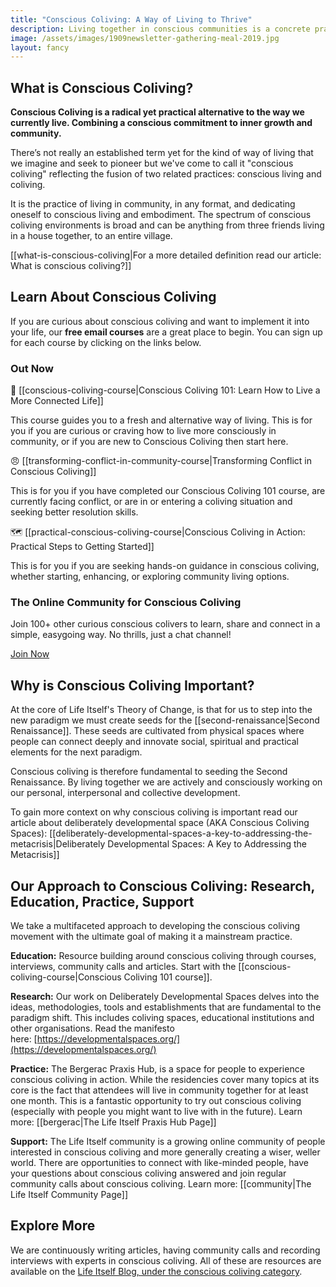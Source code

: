 ```yaml
---
title: "Conscious Coliving: A Way of Living to Thrive"
description: Living together in conscious communities is a concrete practical action to enable personal, collective and societal flourishing.
image: /assets/images/1909newsletter-gathering-meal-2019.jpg
layout: fancy
---
```


## What is Conscious Coliving? 

**Conscious Coliving is a radical yet practical alternative to the way we currently live. Combining a conscious commitment to inner growth and community.**

There’s not really an established term yet for the kind of way of living that we imagine and seek to pioneer but we've come to call it "conscious coliving" reflecting the fusion of two related practices: conscious living and coliving.

It is the practice of living in community, in any format, and dedicating oneself to conscious living and embodiment. The spectrum of conscious coliving environments is broad and can be anything from three friends living in a house together, to an entire village. 

[[what-is-conscious-coliving|For a more detailed definition read our article: What is conscious coliving?]]

## Learn About Conscious Coliving

If you are curious about conscious coliving and want to implement it into your life, our **free email courses** are a great place to begin. You can sign up for each course by clicking on the links below.

### Out Now

🌻 [[conscious-coliving-course|Conscious Coliving 101: Learn How to Live a More Connected Life]]

This course guides you to a fresh and alternative way of living. This is for you if you are curious or craving how to live more consciously in community, or if you are new to Conscious Coliving then start here.

😠 [[transforming-conflict-in-community-course|Transforming Conflict in Conscious Coliving]]

This is for you if you have completed our Conscious Coliving 101 course, are currently facing conflict, or are in or entering a coliving situation and seeking better resolution skills.

🗺️ [[practical-conscious-coliving-course|Conscious Coliving in Action: Practical Steps to Getting Started]]

This is for you if you are seeking hands-on guidance in conscious coliving, whether starting, enhancing, or exploring community living options.

### The Online Community for Conscious Coliving

Join 100+ other curious conscious colivers to learn, share and connect in a simple, easygoing way. No thrills, just a chat channel! 

[Join Now](https://chat.whatsapp.com/DycZceubrTzI1DHKHZr5sw)

## Why is Conscious Coliving Important?

At the core of Life Itself's Theory of Change, is that for us to step into the new paradigm we must create seeds for the [[second-renaissance|Second Renaissance]]. These seeds are cultivated from physical spaces where people can connect deeply and innovate social, spiritual and practical elements for the next paradigm.

Conscious coliving is therefore fundamental to seeding the Second Renaissance. By living together we are actively and consciously working on our personal, interpersonal and collective development. 

To gain more context on why conscious coliving is important read our article about deliberately developmental space (AKA Conscious Coliving Spaces): [[deliberately-developmental-spaces-a-key-to-addressing-the-metacrisis|Deliberately Developmental Spaces: A Key to Addressing the Metacrisis]]

## Our Approach to Conscious Coliving: Research, Education, Practice, Support

We take a multifaceted approach to developing the conscious coliving movement with the ultimate goal of making it a mainstream practice.

**Education:** Resource building around conscious coliving through courses, interviews, community calls and articles. Start with the [[conscious-coliving-course|Conscious Coliving 101 course]].

**Research:** Our work on Deliberately Developmental Spaces delves into the ideas, methodologies, tools and establishments that are fundamental to the paradigm shift. This includes coliving spaces, educational institutions and other organisations. Read the manifesto here: [https://developmentalspaces.org/](https://developmentalspaces.org/)

**Practice:** The Bergerac Praxis Hub, is a space for people to experience conscious coliving in action. While the residencies cover many topics at its core is the fact that attendees will live in community together for at least one month. This is a fantastic opportunity to try out conscious coliving (especially with people you might want to live with in the future). Learn more: [[bergerac|The Life Itself Praxis Hub Page]]

**Support:** The Life Itself community is a growing online community of people interested in conscious coliving and more generally creating a wiser, weller world. There are opportunities to connect with like-minded people, have your questions about conscious coliving answered and join regular community calls about conscious coliving. Learn more: [[community|The Life Itself Community Page]]

## Explore More

We are continuously writing articles, having community calls and recording interviews with experts in conscious coliving. All of these are resources are available on the [Life Itself Blog, under the conscious coliving category](https://lifeitself.org/categories/conscious-coliving). 

